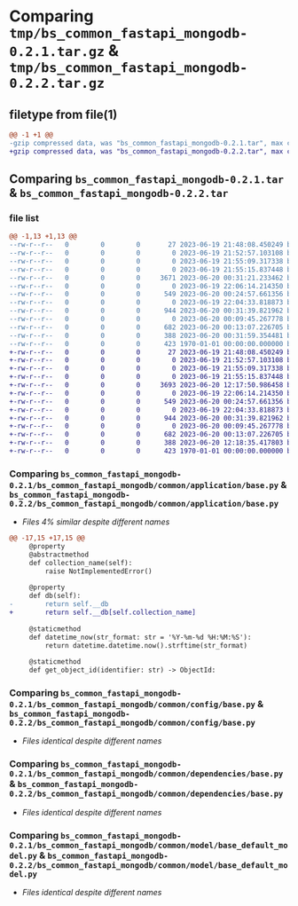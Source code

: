 # Comparing `tmp/bs_common_fastapi_mongodb-0.2.1.tar.gz` & `tmp/bs_common_fastapi_mongodb-0.2.2.tar.gz`

## filetype from file(1)

```diff
@@ -1 +1 @@
-gzip compressed data, was "bs_common_fastapi_mongodb-0.2.1.tar", max compression
+gzip compressed data, was "bs_common_fastapi_mongodb-0.2.2.tar", max compression
```

## Comparing `bs_common_fastapi_mongodb-0.2.1.tar` & `bs_common_fastapi_mongodb-0.2.2.tar`

### file list

```diff
@@ -1,13 +1,13 @@
--rw-r--r--   0        0        0       27 2023-06-19 21:48:08.450249 bs_common_fastapi_mongodb-0.2.1/README.md
--rw-r--r--   0        0        0        0 2023-06-19 21:52:57.103108 bs_common_fastapi_mongodb-0.2.1/bs_common_fastapi_mongodb/__init__.py
--rw-r--r--   0        0        0        0 2023-06-19 21:55:09.317338 bs_common_fastapi_mongodb-0.2.1/bs_common_fastapi_mongodb/common/__init__.py
--rw-r--r--   0        0        0        0 2023-06-19 21:55:15.837448 bs_common_fastapi_mongodb-0.2.1/bs_common_fastapi_mongodb/common/application/__init__.py
--rw-r--r--   0        0        0     3671 2023-06-20 00:31:21.233462 bs_common_fastapi_mongodb-0.2.1/bs_common_fastapi_mongodb/common/application/base.py
--rw-r--r--   0        0        0        0 2023-06-19 22:06:14.214350 bs_common_fastapi_mongodb-0.2.1/bs_common_fastapi_mongodb/common/config/__init__.py
--rw-r--r--   0        0        0      549 2023-06-20 00:24:57.661356 bs_common_fastapi_mongodb-0.2.1/bs_common_fastapi_mongodb/common/config/base.py
--rw-r--r--   0        0        0        0 2023-06-19 22:04:33.818873 bs_common_fastapi_mongodb-0.2.1/bs_common_fastapi_mongodb/common/dependencies/__init__.py
--rw-r--r--   0        0        0      944 2023-06-20 00:31:39.821962 bs_common_fastapi_mongodb-0.2.1/bs_common_fastapi_mongodb/common/dependencies/base.py
--rw-r--r--   0        0        0        0 2023-06-20 00:09:45.267778 bs_common_fastapi_mongodb-0.2.1/bs_common_fastapi_mongodb/common/model/__init__.py
--rw-r--r--   0        0        0      682 2023-06-20 00:13:07.226705 bs_common_fastapi_mongodb-0.2.1/bs_common_fastapi_mongodb/common/model/base_default_model.py
--rw-r--r--   0        0        0      388 2023-06-20 00:31:59.354481 bs_common_fastapi_mongodb-0.2.1/pyproject.toml
--rw-r--r--   0        0        0      423 1970-01-01 00:00:00.000000 bs_common_fastapi_mongodb-0.2.1/PKG-INFO
+-rw-r--r--   0        0        0       27 2023-06-19 21:48:08.450249 bs_common_fastapi_mongodb-0.2.2/README.md
+-rw-r--r--   0        0        0        0 2023-06-19 21:52:57.103108 bs_common_fastapi_mongodb-0.2.2/bs_common_fastapi_mongodb/__init__.py
+-rw-r--r--   0        0        0        0 2023-06-19 21:55:09.317338 bs_common_fastapi_mongodb-0.2.2/bs_common_fastapi_mongodb/common/__init__.py
+-rw-r--r--   0        0        0        0 2023-06-19 21:55:15.837448 bs_common_fastapi_mongodb-0.2.2/bs_common_fastapi_mongodb/common/application/__init__.py
+-rw-r--r--   0        0        0     3693 2023-06-20 12:17:50.986458 bs_common_fastapi_mongodb-0.2.2/bs_common_fastapi_mongodb/common/application/base.py
+-rw-r--r--   0        0        0        0 2023-06-19 22:06:14.214350 bs_common_fastapi_mongodb-0.2.2/bs_common_fastapi_mongodb/common/config/__init__.py
+-rw-r--r--   0        0        0      549 2023-06-20 00:24:57.661356 bs_common_fastapi_mongodb-0.2.2/bs_common_fastapi_mongodb/common/config/base.py
+-rw-r--r--   0        0        0        0 2023-06-19 22:04:33.818873 bs_common_fastapi_mongodb-0.2.2/bs_common_fastapi_mongodb/common/dependencies/__init__.py
+-rw-r--r--   0        0        0      944 2023-06-20 00:31:39.821962 bs_common_fastapi_mongodb-0.2.2/bs_common_fastapi_mongodb/common/dependencies/base.py
+-rw-r--r--   0        0        0        0 2023-06-20 00:09:45.267778 bs_common_fastapi_mongodb-0.2.2/bs_common_fastapi_mongodb/common/model/__init__.py
+-rw-r--r--   0        0        0      682 2023-06-20 00:13:07.226705 bs_common_fastapi_mongodb-0.2.2/bs_common_fastapi_mongodb/common/model/base_default_model.py
+-rw-r--r--   0        0        0      388 2023-06-20 12:18:35.417803 bs_common_fastapi_mongodb-0.2.2/pyproject.toml
+-rw-r--r--   0        0        0      423 1970-01-01 00:00:00.000000 bs_common_fastapi_mongodb-0.2.2/PKG-INFO
```

### Comparing `bs_common_fastapi_mongodb-0.2.1/bs_common_fastapi_mongodb/common/application/base.py` & `bs_common_fastapi_mongodb-0.2.2/bs_common_fastapi_mongodb/common/application/base.py`

 * *Files 4% similar despite different names*

```diff
@@ -17,15 +17,15 @@
     @property
     @abstractmethod
     def collection_name(self):
         raise NotImplementedError()
 
     @property
     def db(self):
-        return self.__db
+        return self.__db[self.collection_name]
 
     @staticmethod
     def datetime_now(str_format: str = '%Y-%m-%d %H:%M:%S'):
         return datetime.datetime.now().strftime(str_format)
 
     @staticmethod
     def get_object_id(identifier: str) -> ObjectId:
```

### Comparing `bs_common_fastapi_mongodb-0.2.1/bs_common_fastapi_mongodb/common/config/base.py` & `bs_common_fastapi_mongodb-0.2.2/bs_common_fastapi_mongodb/common/config/base.py`

 * *Files identical despite different names*

### Comparing `bs_common_fastapi_mongodb-0.2.1/bs_common_fastapi_mongodb/common/dependencies/base.py` & `bs_common_fastapi_mongodb-0.2.2/bs_common_fastapi_mongodb/common/dependencies/base.py`

 * *Files identical despite different names*

### Comparing `bs_common_fastapi_mongodb-0.2.1/bs_common_fastapi_mongodb/common/model/base_default_model.py` & `bs_common_fastapi_mongodb-0.2.2/bs_common_fastapi_mongodb/common/model/base_default_model.py`

 * *Files identical despite different names*

